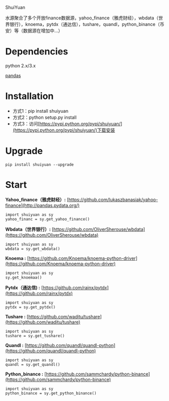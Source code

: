 
ShuiYuan

水源聚合了多个开放finance数据源，yahoo_finance（雅虎财经），wbdata（世界银行），knoema，pytdx（通达信），tushare，quandl，python_binance（币安）等（数据源在增加中...）

Dependencies
=========
python 2.x/3.x   

[pandas](http://pandas.pydata.org/ "pandas")


Installation
====

- 方式1：pip install shuiyuan
- 方式2：python setup.py install
- 方式3：访问[https://pypi.python.org/pypi/shuiyuan/](https://pypi.python.org/pypi/shuiyuan/)下载安装


Upgrade
=======

	pip install shuiyuan --upgrade

Start
======
**Yahoo_finance（雅虎财经）:** [https://github.com/lukaszbanasiak/yahoo-finance](http://pandas.pydata.org/)

    import shuiyuan as sy
    yahoo_financ = sy.get_yahoo_finance()
    

**Wbdata（世界银行）:** [https://github.com/OliverSherouse/wbdata](https://github.com/OliverSherouse/wbdata)
    
    import shuiyuan as sy
    wbdata = sy.get_wbdata()

**Knoema :** [https://github.com/Knoema/knoema-python-driver](https://github.com/Knoema/knoema-python-driver)
    
    import shuiyuan as sy
    sy.get_knoemaa()

**Pytdx（通达信) :** [https://github.com/rainx/pytdx](https://github.com/rainx/pytdx)
    
    import shuiyuan as sy
    pytdx = sy.get_pytdx()

**Tushare :** [https://github.com/waditu/tushare](https://github.com/waditu/tushare)
    
    import shuiyuan as sy
    tushare = sy.get_tushare()

**Quandl :** [https://github.com/quandl/quandl-python](https://github.com/quandl/quandl-python)
    
    import shuiyuan as sy
    quandl = sy.get_quandl()

**Python_binance :** [https://github.com/sammchardy/python-binance](https://github.com/sammchardy/python-binance)
    
    import shuiyuan as sy
    python_binance = sy.get_python_binance()

    